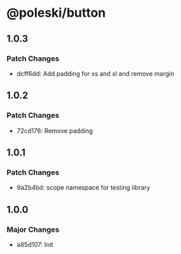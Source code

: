 # @poleski/button

## 1.0.3

### Patch Changes

- dcff6dd: Add padding for xs and xl and remove margin

## 1.0.2

### Patch Changes

- 72cd176: Remove padding

## 1.0.1

### Patch Changes

- 9a2b4bd: scope namespace for testing library

## 1.0.0

### Major Changes

- a85d107: Init
